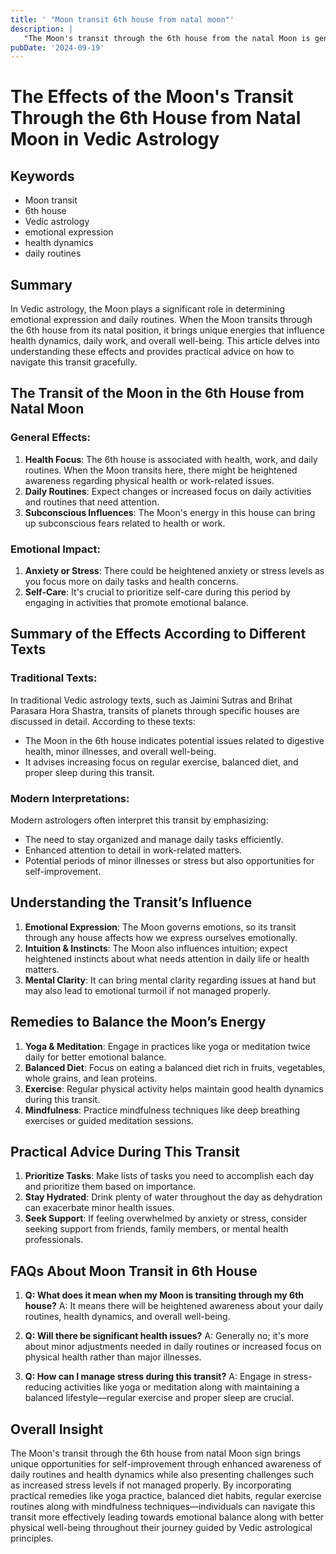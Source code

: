 ```yaml
---
title: ' "Moon transit 6th house from natal moon"'
description: |
   "The Moon's transit through the 6th house from the natal Moon is generally positive. It brings success in overcoming enemies
pubDate: '2024-09-19'
---
```


# The Effects of the Moon's Transit Through the 6th House from Natal Moon in Vedic Astrology

## Keywords
- Moon transit
- 6th house
- Vedic astrology
- emotional expression
- health dynamics
- daily routines

## Summary
In Vedic astrology, the Moon plays a significant role in determining emotional expression and daily routines. When the Moon transits through the 6th house from its natal position, it brings unique energies that influence health dynamics, daily work, and overall well-being. This article delves into understanding these effects and provides practical advice on how to navigate this transit gracefully.

## The Transit of the Moon in the 6th House from Natal Moon

### General Effects:
1. **Health Focus**: The 6th house is associated with health, work, and daily routines. When the Moon transits here, there might be heightened awareness regarding physical health or work-related issues.
2. **Daily Routines**: Expect changes or increased focus on daily activities and routines that need attention.
3. **Subconscious Influences**: The Moon's energy in this house can bring up subconscious fears related to health or work.

### Emotional Impact:
1. **Anxiety or Stress**: There could be heightened anxiety or stress levels as you focus more on daily tasks and health concerns.
2. **Self-Care**: It's crucial to prioritize self-care during this period by engaging in activities that promote emotional balance.

## Summary of the Effects According to Different Texts

### Traditional Texts:
In traditional Vedic astrology texts, such as Jaimini Sutras and Brihat Parasara Hora Shastra, transits of planets through specific houses are discussed in detail. According to these texts:
- The Moon in the 6th house indicates potential issues related to digestive health, minor illnesses, and overall well-being.
- It advises increasing focus on regular exercise, balanced diet, and proper sleep during this transit.

### Modern Interpretations:
Modern astrologers often interpret this transit by emphasizing:
- The need to stay organized and manage daily tasks efficiently.
- Enhanced attention to detail in work-related matters.
- Potential periods of minor illnesses or stress but also opportunities for self-improvement.

## Understanding the Transit’s Influence

1. **Emotional Expression**: The Moon governs emotions, so its transit through any house affects how we express ourselves emotionally.
2. **Intuition & Instincts**: The Moon also influences intuition; expect heightened instincts about what needs attention in daily life or health matters.
3. **Mental Clarity**: It can bring mental clarity regarding issues at hand but may also lead to emotional turmoil if not managed properly.

## Remedies to Balance the Moon’s Energy

1. **Yoga & Meditation**: Engage in practices like yoga or meditation twice daily for better emotional balance.
2. **Balanced Diet**: Focus on eating a balanced diet rich in fruits, vegetables, whole grains, and lean proteins.
3. **Exercise**: Regular physical activity helps maintain good health dynamics during this transit.
4. **Mindfulness**: Practice mindfulness techniques like deep breathing exercises or guided meditation sessions.

## Practical Advice During This Transit

1. **Prioritize Tasks**: Make lists of tasks you need to accomplish each day and prioritize them based on importance.
2. **Stay Hydrated**: Drink plenty of water throughout the day as dehydration can exacerbate minor health issues.
3. **Seek Support**: If feeling overwhelmed by anxiety or stress, consider seeking support from friends, family members, or mental health professionals.

## FAQs About Moon Transit in 6th House

1. **Q: What does it mean when my Moon is transiting through my 6th house?**
   A: It means there will be heightened awareness about your daily routines, health dynamics, and overall well-being.

2. **Q: Will there be significant health issues?**
   A: Generally no; it's more about minor adjustments needed in daily routines or increased focus on physical health rather than major illnesses.

3. **Q: How can I manage stress during this transit?**
   A: Engage in stress-reducing activities like yoga or meditation along with maintaining a balanced lifestyle—regular exercise and proper sleep are crucial.

## Overall Insight

The Moon's transit through the 6th house from natal Moon sign brings unique opportunities for self-improvement through enhanced awareness of daily routines and health dynamics while also presenting challenges such as increased stress levels if not managed properly. By incorporating practical remedies like yoga practice, balanced diet habits, regular exercise routines along with mindfulness techniques—individuals can navigate this transit more effectively leading towards emotional balance along with better physical well-being throughout their journey guided by Vedic astrological principles.


